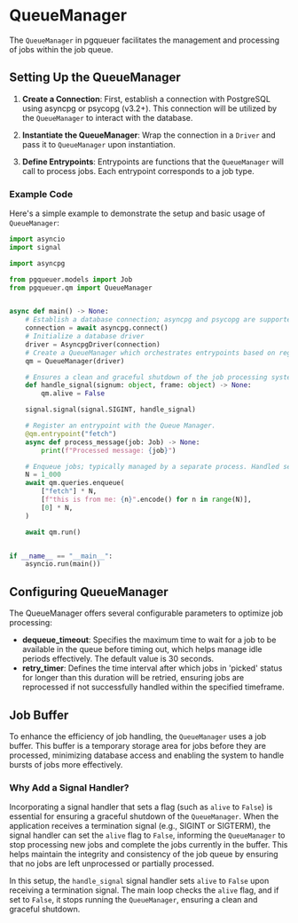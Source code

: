# QueueManager

The `QueueManager` in pgqueuer facilitates the management and processing of jobs within the job queue.

## Setting Up the QueueManager

1. **Create a Connection**: First, establish a connection with PostgreSQL using asyncpg or psycopg (v3.2+). This connection will be utilized by the `QueueManager` to interact with the database.

2. **Instantiate the QueueManager**: Wrap the connection in a `Driver` and pass it to `QueueManager` upon instantiation.

3. **Define Entrypoints**: Entrypoints are functions that the `QueueManager` will call to process jobs. Each entrypoint corresponds to a job type.

### Example Code

Here's a simple example to demonstrate the setup and basic usage of `QueueManager`:

```python
import asyncio
import signal

import asyncpg

from pgqueuer.models import Job
from pgqueuer.qm import QueueManager


async def main() -> None:
    # Establish a database connection; asyncpg and psycopg are supported.
    connection = await asyncpg.connect()
    # Initialize a database driver
    driver = AsyncpgDriver(connection)
    # Create a QueueManager which orchestrates entrypoints based on registered names.
    qm = QueueManager(driver)

    # Ensures a clean and graceful shutdown of the job processing system.
    def handle_signal(signum: object, frame: object) -> None:
        qm.alive = False

    signal.signal(signal.SIGINT, handle_signal)

    # Register an entrypoint with the Queue Manager.
    @qm.entrypoint("fetch")
    async def process_message(job: Job) -> None:
        print(f"Processed message: {job}")

    # Enqueue jobs; typically managed by a separate process. Handled sequentially here for simplicity.
    N = 1_000
    await qm.queries.enqueue(
        ["fetch"] * N,
        [f"this is from me: {n}".encode() for n in range(N)],
        [0] * N,
    )

    await qm.run()


if __name__ == "__main__":
    asyncio.run(main())
```

## Configuring QueueManager

The QueueManager offers several configurable parameters to optimize job processing:

- **dequeue_timeout**: Specifies the maximum time to wait for a job to be available in the queue before timing out, which helps manage idle periods effectively. The default value is 30 seconds.
- **retry_timer**: Defines the time interval after which jobs in 'picked' status for longer than this duration will be retried, ensuring jobs are reprocessed if not successfully handled within the specified timeframe.

## Job Buffer

To enhance the efficiency of job handling, the `QueueManager` uses a job buffer. This buffer is a temporary storage area for jobs before they are processed, minimizing database access and enabling the system to handle bursts of jobs more effectively.

### Why Add a Signal Handler?

Incorporating a signal handler that sets a flag (such as `alive` to `False`) is essential for ensuring a graceful shutdown of the `QueueManager`. When the application receives a termination signal (e.g., SIGINT or SIGTERM), the signal handler can set the `alive` flag to `False`, informing the `QueueManager` to stop processing new jobs and complete the jobs currently in the buffer. This helps maintain the integrity and consistency of the job queue by ensuring that no jobs are left unprocessed or partially processed.

In this setup, the `handle_signal` signal handler sets `alive` to `False` upon receiving a termination signal. The main loop checks the `alive` flag, and if set to `False`, it stops running the `QueueManager`, ensuring a clean and graceful shutdown.
